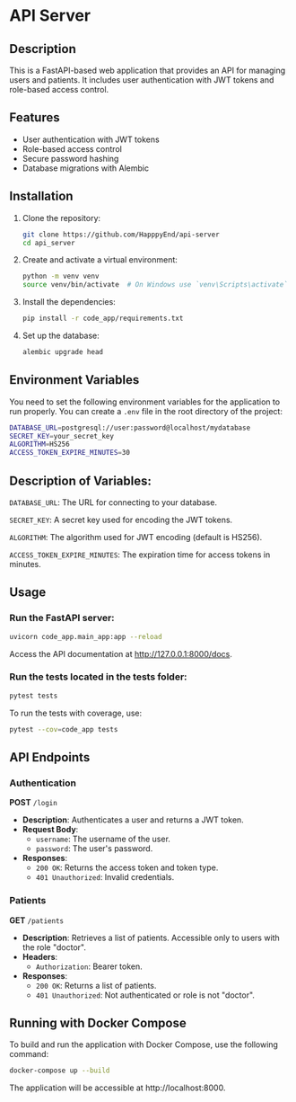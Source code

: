 # API Server

## Description

This is a FastAPI-based web application that provides an API for managing users and patients. It includes user authentication with JWT tokens and role-based access control.

## Features

- User authentication with JWT tokens
- Role-based access control
- Secure password hashing
- Database migrations with Alembic

## Installation

1. Clone the repository:
    ```sh
    git clone https://github.com/HapppyEnd/api-server
    cd api_server
    ```

2. Create and activate a virtual environment:
    ```sh
    python -m venv venv
    source venv/bin/activate  # On Windows use `venv\Scripts\activate`
    ```

3. Install the dependencies:
    ```sh
    pip install -r code_app/requirements.txt
    ```

4. Set up the database:
    ```sh
    alembic upgrade head
    ```

## Environment Variables

You need to set the following environment variables for the application to run properly. You can create a `.env` file in the root directory of the project:

```sh
DATABASE_URL=postgresql://user:password@localhost/mydatabase
SECRET_KEY=your_secret_key
ALGORITHM=HS256
ACCESS_TOKEN_EXPIRE_MINUTES=30
```

## Description of Variables:
`DATABASE_URL`: The URL for connecting to your database.

`SECRET_KEY`: A secret key used for encoding the JWT tokens.

`ALGORITHM`: The algorithm used for JWT encoding (default is HS256).

`ACCESS_TOKEN_EXPIRE_MINUTES`: The expiration time for access tokens in minutes.

## Usage
### Run the FastAPI server:

```sh
uvicorn code_app.main_app:app --reload
```
Access the API documentation at http://127.0.0.1:8000/docs.

### Run the tests located in the tests folder:
```sh
pytest tests
```
To run the tests with coverage, use:

```sh
pytest --cov=code_app tests
```
## API Endpoints
### Authentication
**POST** `/login`

- **Description**: Authenticates a user and returns a JWT token.
- **Request Body**:
    - `username`: The username of the user.
    - `password`: The user's password.
- **Responses**:
    - `200 OK`: Returns the access token and token type.
    - `401 Unauthorized`: Invalid credentials.
### Patients
**GET** `/patients`
- **Description**: Retrieves a list of patients. Accessible only to users with the role "doctor".
- **Headers**:
    - `Authorization`: Bearer token.
- **Responses**:
    - `200 OK`: Returns a list of patients.
    - `401 Unauthorized`: Not authenticated or role is not "doctor".

## Running with Docker Compose
To build and run the application with Docker Compose, use the following command:
```sh
docker-compose up --build
```
The application will be accessible at http://localhost:8000.